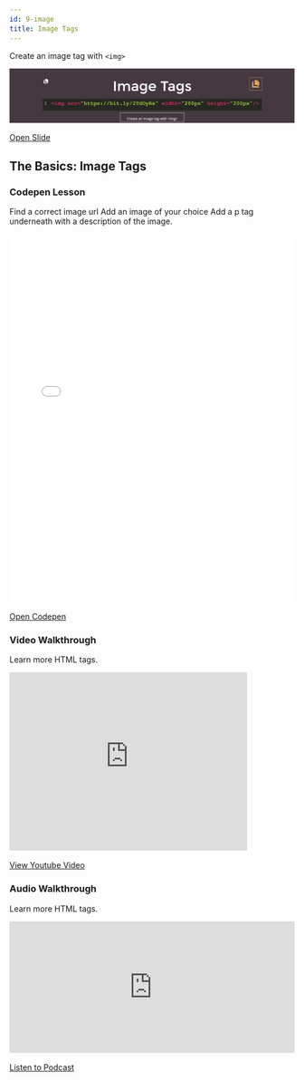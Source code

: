 ```yaml
---
id: 9-image
title: Image Tags
---
```


<!--############## Intro Section ##############-->

<section class="inner-section">

Create an image tag with `<img>`

<img src="https://raw.githubusercontent.com/lennyroyroy/basics-image/master/Basics Screenshots/image.png"/>

<a href="https://slides.com/lennyroyroy/deck#/16" target="_blank" class="button live-button">Open Slide</a>

</section>

<!--############## Title Section ##############-->

<section class="inner-section">

## The Basics: Image Tags

</section>

<!--############## Codepen Section ##############-->

<section class="inner-section">

### Codepen Lesson

Find a correct image url
Add an image of your choice
Add a p tag underneath with a description of the image.

<iframe height="650" style="width: 100%;" scrolling="no" title="The Basics: Image Tags" src="//codepen.io/lennyroycodes/embed/preview/NZaNdB/?height=300&theme-id=37020&default-tab=html,result&editable=true" frameborder="no" allowtransparency="true" allowfullscreen="true">
See the Pen <a href='https://codepen.io/lennyroycodes/pen/NZaNdB/'>The Basics: Image Tags</a> by lennyroy
(<a href='https://codepen.io/lennyroycodes'>lennyroycodes</a>) on <a href='https://codepen.io'>CodePen</a>.
</iframe>

<a href="https://codepen.io/lennyroycodes/pen/NZaNdB" target="_blank" class="button live-button">Open Codepen</a>

</section>

<!--############## Youtube Section ##############-->

<section class="inner-section">

### Video Walkthrough

Learn more HTML tags.

<div class="video-responsive">
    <iframe width="420" height="315" src="https://www.youtube.com/embed/Aa8xJsr-ZZc?autoplay=0&rel=0" frameborder="0" allowfullscreen></iframe>
</div>


<a href="https://youtu.be/Aa8xJsr-ZZc" target="_blank" class="button live-button">View Youtube Video</a>

</section>

<section class="inner-section">

<!--############## Podcast Section ##############-->

### Audio Walkthrough 

Learn more HTML tags.

<iframe src="https://open.spotify.com/embed-podcast/episode/4k5wnyksnmYeoL6dokUdnf" width="100%" height="232" frameborder="0" allowtransparency="true" allow="encrypted-media"></iframe>

<a href="https://anchor.fm/lennyroy-robles4/episodes/The-Basics-Image-Tag-e4hu3p" target="_blank" class="button live-button">Listen to Podcast</a>

</section>

<!--############## Helpful Links Section ##############-->